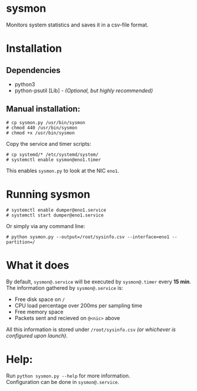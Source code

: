 # sysmon

Monitors system statistics and saves it in a csv-file format.

# Installation

## Dependencies

 * python3
 * python-psutil [Lib] *- (Optional, but highly recommended)*

## Manual installation:

    # cp sysmon.py /usr/bin/sysmon
    # chmod 440 /usr/bin/sysmon
    # chmod +x /usr/bin/sysmon

Copy the service and timer scripts:

    # cp systemd/* /etc/systemd/system/
    # systemctl enable sysmon@eno1.timer

This enables `sysmon.py` to look at the NIC `eno1`.<br>

# Running sysmon

    # systemctl enable dumper@eno1.service
    # systemctl start dumper@eno1.service

Or simply via any command line:

    # python sysmon.py --output=/root/sysinfo.csv --interface=eno1 --partition=/

# What it does

By default, `sysmon@.service` will be executed by `sysmon@.timer` every **15 min**.<br>
The information gathered by `sysmon@.service` is:

 * Free disk space on `/`
 * CPU load percentage over 200ms per sampling time
 * Free memory space
 * Packets sent and recieved on `@<nic>` above

All this information is stored under `/root/sysinfo.csv` *(or whichever is configured upon launch)*.

# Help:

Run `python sysmon.py --help` for more information.<br>
Configuration can be done in `sysmon@.service`.